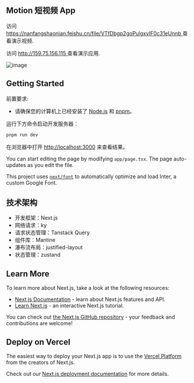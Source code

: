 ## Motion 短视频 App

访问 [ https://nanfangshaonian.feishu.cn/file/VTfDbgp2goPulgxvIF0c31eUnnb ](https://nanfangshaonian.feishu.cn/file/VTfDbgp2goPulgxvIF0c31eUnnb) 查看演示视频.

访问 [ http://159.75.156.115 ](http://159.75.156.115) 查看演示应用.

![image](https://github.com/motion-app-dev/motion-web/assets/61679509/1561fff5-124c-4853-84dc-68d399d27acf)

## Getting Started
前置要求:
- 请确保您的计算机上已经安装了 [Node.js](https://nodejs.org/)  和 [pnpm](https://pnpm.io/)。

运行下方命令启动开发服务器：

```bash
pnpm run dev
```

在浏览器中打开 [http://localhost:3000](http://localhost:3000) 来查看结果。

You can start editing the page by modifying `app/page.tsx`. The page auto-updates as you edit the file.

This project uses [`next/font`](https://nextjs.org/docs/basic-features/font-optimization) to automatically optimize and load Inter, a custom Google Font.

## 技术架构
- 开发框架：Next.js
- 网络请求：ky
- 请求状态管理：Tanstack Query
- 组件库：Mantine
- 瀑布流布局：justified-layout
- 状态管理：zustand

## Learn More

To learn more about Next.js, take a look at the following resources:

- [Next.js Documentation](https://nextjs.org/docs) - learn about Next.js features and API.
- [Learn Next.js](https://nextjs.org/learn) - an interactive Next.js tutorial.

You can check out [the Next.js GitHub repository](https://github.com/vercel/next.js/) - your feedback and contributions are welcome!

## Deploy on Vercel

The easiest way to deploy your Next.js app is to use the [Vercel Platform](https://vercel.com/new?utm_medium=default-template&filter=next.js&utm_source=create-next-app&utm_campaign=create-next-app-readme) from the creators of Next.js.

Check out our [Next.js deployment documentation](https://nextjs.org/docs/deployment) for more details.
